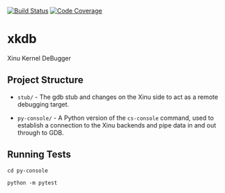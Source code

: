 [![Build Status](https://travis-ci.org/ammaraskar/xkdb.svg?branch=master)](https://travis-ci.org/ammaraskar/xkdb)
[![Code Coverage](https://codecov.io/gh/ammaraskar/xkdb/branch/master/graph/badge.svg)](https://codecov.io/gh/ammaraskar/xkdb)
# xkdb
Xinu Kernel DeBugger

## Project Structure

* `stub/` - The gdb stub and changes on the Xinu side to act as
  a remote debugging target.

* `py-console/` - A Python version of the `cs-console` command,
  used to establish a connection to the Xinu backends and pipe
  data in and out through to GDB.

## Running Tests

`cd py-console`

`python -m pytest`
